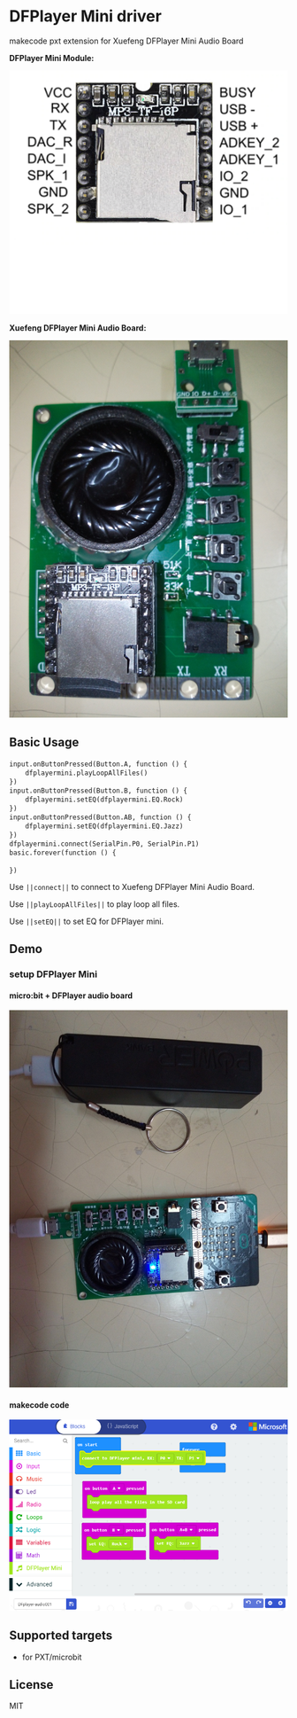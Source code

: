 # DFPlayer Mini driver
makecode pxt extension for Xuefeng DFPlayer Mini Audio Board

**DFPlayer Mini Module:**

![Alt text](https://github.com/51bit/DFPlayerMini/raw/master/icon.png?raw=true "DFPlayer Mini Module")

**Xuefeng DFPlayer Mini Audio Board:**

![Alt text](https://github.com/51bit/DFPlayerMini/raw/master/icon2.png?raw=true "DFPlayer Mini Audio Board picture")

## Basic Usage

```blocks
input.onButtonPressed(Button.A, function () {
    dfplayermini.playLoopAllFiles()
})
input.onButtonPressed(Button.B, function () {
    dfplayermini.setEQ(dfplayermini.EQ.Rock)
})
input.onButtonPressed(Button.AB, function () {
    dfplayermini.setEQ(dfplayermini.EQ.Jazz)
})
dfplayermini.connect(SerialPin.P0, SerialPin.P1)
basic.forever(function () {
	
})
```

Use ``||connect||`` to connect to Xuefeng DFPlayer Mini Audio Board.

Use ``||playLoopAllFiles||`` to play loop all files.

Use ``||setEQ||`` to set EQ for DFPlayer mini.

## Demo

### setup DFPlayer Mini

#### micro:bit + DFPlayer audio board
![Alt text](https://github.com/51bit/DFPlayerMini/raw/master/microbitDemo.jpg?raw=true "micro:bit + DFPlayer audio board")

#### makecode code
![Alt text](https://github.com/51bit/DFPlayerMini/raw/master/makecodeDemo.png?raw=true "makecode code")

## Supported targets

* for PXT/microbit

## License

MIT
